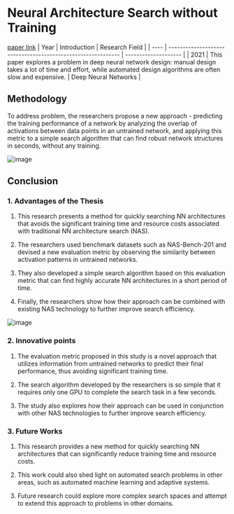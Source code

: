# Neural Architecture Search without Training
[paper link](https://arxiv.org/pdf/2006.04647) 
| Year | Introduction                                                         | Research Field                 |
| ---- | ------------------------------------------------------------ | -------------------- |
| 2021 | This paper explores a problem in deep neural network design: manual design takes a lot of time and effort, while automated design algorithms are often slow and expensive.        | Deep Neural Networks          |

## Methodology

To address problem, the researchers propose a new approach - predicting the training performance of a network by analyzing the overlap of activations between data points in an untrained network, and applying this metric to a simple search algorithm that can find robust network structures in seconds, without any training.

![image](https://github.com/user-attachments/assets/81f5f8c5-92d5-47a9-b5e0-da6742f61831)

## Conclusion

### 1. Advantages of the Thesis
  1. This research presents a method for quickly searching NN architectures that avoids the significant training time and resource costs associated with traditional NN architecture search (NAS).

  2. The researchers used benchmark datasets such as NAS-Bench-201 and devised a new evaluation metric by observing the similarity between activation patterns in untrained networks.

  3. They also developed a simple search algorithm based on this evaluation metric that can find highly accurate NN architectures in a short period of time.

  4. Finally, the researchers show how their approach can be combined with existing NAS technology to further improve search efficiency.

  ![image](https://github.com/user-attachments/assets/d1fb6ac2-0475-425d-8f39-bd62e8954a2c)

### 2. Innovative points
  1. The evaluation metric proposed in this study is a novel approach that utilizes information from untrained networks to predict their final performance, thus avoiding significant training time.

  2. The search algorithm developed by the researchers is so simple that it requires only one GPU to complete the search task in a few seconds.

  3. The study also explores how their approach can be used in conjunction with other NAS technologies to further improve search efficiency.

### 3. Future Works
  1. This research provides a new method for quickly searching NN architectures that can significantly reduce training time and resource costs.

  2. This work could also shed light on automated search problems in other areas, such as automated machine learning and adaptive systems.

  3. Future research could explore more complex search spaces and attempt to extend this approach to problems in other domains.
